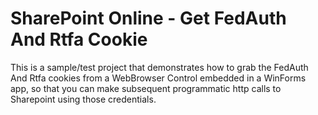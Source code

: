 # SharePoint Online - Get FedAuth And Rtfa Cookie
This is a sample/test project that demonstrates how to grab the FedAuth And Rtfa cookies from a WebBrowser Control embedded in a WinForms app, so that you can make subsequent programmatic http calls to Sharepoint using those credentials. 

